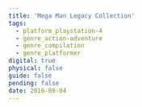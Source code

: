 ```yaml
---
title: 'Mega Man Legacy Collection'
tags:
  - platform_playstation-4
  - genre_action-adventure
  - genre_compilation
  - genre_platformer
digital: true
physical: false
guide: false
pending: false
date: 2016-09-04
---
```

